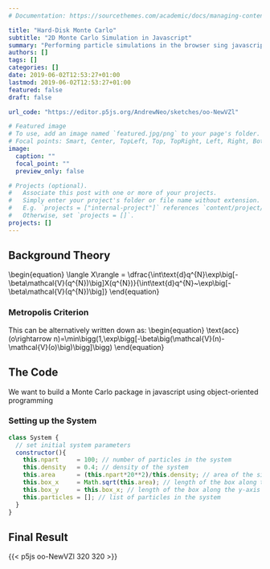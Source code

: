 ```yaml
---
# Documentation: https://sourcethemes.com/academic/docs/managing-content/

title: "Hard-Disk Monte Carlo"
subtitle: "2D Monte Carlo Simulation in Javascript"
summary: "Performing particle simulations in the browser sing javascript."
authors: []
tags: []
categories: []
date: 2019-06-02T12:53:27+01:00
lastmod: 2019-06-02T12:53:27+01:00
featured: false
draft: false

url_code: "https://editor.p5js.org/AndrewNeo/sketches/oo-NewVZl"

# Featured image
# To use, add an image named `featured.jpg/png` to your page's folder.
# Focal points: Smart, Center, TopLeft, Top, TopRight, Left, Right, BottomLeft, Bottom, BottomRight.
image:
  caption: ""
  focal_point: ""
  preview_only: false

# Projects (optional).
#   Associate this post with one or more of your projects.
#   Simply enter your project's folder or file name without extension.
#   E.g. `projects = ["internal-project"]` references `content/project/deep-learning/index.md`.
#   Otherwise, set `projects = []`.
projects: []
---
```

## Background Theory
\begin{equation} 
    \langle X\rangle = \dfrac{\int\text{d}q^{N}\exp\big[-\beta\mathcal{V}(q^{N})\big]X(q^{N})}{\int\text{d}q^{N}~\exp\big[-\beta\mathcal{V}(q^{N})\big]}
\end{equation}

<!-- <script src="/js/p5.min.js" type="text/javascript"></script>
<script src = "/js/test.js"></script> -->
<!-- <div id="particles-holder"></div> this sets the position of the script -->
### Metropolis Criterion
This can be alternatively written down as:
\begin{equation}
    \text{acc}(o\rightarrow n)=\min\bigg(1,\exp\bigg[-\beta\big(\mathcal{V}(n)-\mathcal{V}(o)\big)\bigg]\bigg)
\end{equation}
## The Code
We want to build a Monte Carlo package in javascript using object-oriented programming
### Setting up the System
```javascript
class System {
  // set initial system parameters
  constructor(){
    this.npart     = 100; // number of particles in the system
    this.density   = 0.4; // density of the system
    this.area      = (this.npart*20**2)/this.density; // area of the simulation box
    this.box_x     = Math.sqrt(this.area); // length of the box along the x-axis
    this.box_y     = this.box_x; // length of the box along the y-axis
    this.particles = []; // list of particles in the system
  }
}
```


## Final Result
{{< p5js oo-NewVZl 320 320 >}}